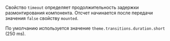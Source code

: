 Свойство `timeout` определяет продолжительность задержки размонтирования компонента.
Отсчет начинается после передачи значения `false` свойству `mounted`.

По умолчанию используется значение `theme.transitions.duration.short` (250 ms).

